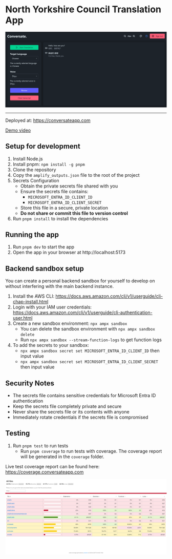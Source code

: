 # North Yorkshire Council Translation App

<div align="center">
    <img src="deliverables/conversate-interface.png" alt="Conversate interface" width=1000/>
</div>

---

Deployed at: https://conversateapp.com

[Demo video](https://www.youtube.com/watch?v=3KscQ6l8dik)

## Setup for development

1. Install Node.js
2. Install pnpm: `npm install -g pnpm`
3. Clone the repository
4. Copy the `amplify_outputs.json` file to the root of the project
5. Secrets Configuration
   - Obtain the private secrets file shared with you
   - Ensure the secrets file contains:
     - `MICROSOFT_ENTRA_ID_CLIENT_ID`
     - `MICROSOFT_ENTRA_ID_CLIENT_SECRET`
   - Store this file in a secure, private location
   - **Do not share or commit this file to version control**
6. Run `pnpm install` to install the dependencies

## Running the app

1. Run `pnpm dev` to start the app
2. Open the app in your browser at http://localhost:5173

## Backend sandbox setup

You can create a personal backend sandbox for yourself to develop on without interfering with the main backend instance.

1. Install the AWS CLI: https://docs.aws.amazon.com/cli/v1/userguide/cli-chap-install.html
2. Login with your IAM user credentials: https://docs.aws.amazon.com/cli/v1/userguide/cli-authentication-user.html
3. Create a new sandbox environment: `npx ampx sandbox`
   - You can delete the sandbox environment with `npx ampx sandbox delete`
   - Run `npx ampx sandbox --stream-function-logs` to get function logs
4. To add the secrets to your sandbox:
   - `npx ampx sandbox secret set MICROSOFT_ENTRA_ID_CLIENT_ID` then input value
   - `npx ampx sandbox secret set MICROSOFT_ENTRA_ID_CLIENT_SECRET` then input value

## Security Notes

- The secrets file contains sensitive credentials for Microsoft Entra ID authentication
- Keep the secrets file completely private and secure
- Never share the secrets file or its contents with anyone
- Immediately rotate credentials if the secrets file is compromised

## Testing

1. Run `pnpm test` to run tests
   - Run `pnpm coverage` to run tests with coverage. The coverage report will be generated in the `coverage` folder.

Live test coverage report can be found here: https://coverage.conversateapp.com

<div align="center">
    <img src="deliverables/test-coverage.png" alt="Test coverage" width=1000/>
</div>
